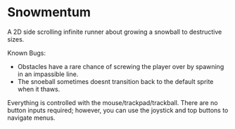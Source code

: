 # Snowmentum

A 2D side scrolling infinite runner about growing a snowball to destructive sizes.

Known Bugs:
- Obstacles have a rare chance of screwing the player over by spawning in an impassible line.
- The snoeball sometimes doesnt transition back to the default sprite when it thaws.


Everything is controlled with the mouse/trackpad/trackball.  There are no button inputs required; however, you can use the joystick and top buttons to navigate menus.

